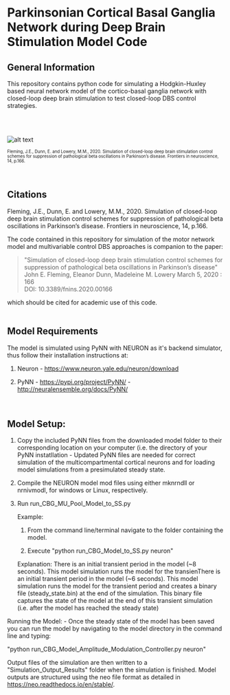 # Parkinsonian Cortical Basal Ganglia Network during Deep Brain Stimulation Model Code

## General Information

This repository contains python code for simulating a Hodgkin-Huxley based neural network model of the cortico-basal ganglia network with closed-loop deep brain stimulation to test closed-loop DBS control strategies.

<br/>

<br/>

![alt text](https://www.frontiersin.org/files/Articles/520710/fnins-14-00166-HTML/image_m/fnins-14-00166-g001.jpg)

<sup><sub>Fleming, J.E., Dunn, E. and Lowery, M.M., 2020. Simulation of closed-loop deep brain stimulation control schemes for suppression of pathological beta oscillations in Parkinson’s disease. Frontiers in neuroscience, 14, p.166. </sup></sub>

<br/>

## Citations
Fleming, J.E., Dunn, E. and Lowery, M.M., 2020. Simulation of closed-loop deep brain stimulation control schemes for suppression of pathological beta oscillations in Parkinson’s disease. Frontiers in neuroscience, 14, p.166.

The code contained in this repository for simulation of the motor network model and multivariable control DBS approaches is companion to the paper:  
> "Simulation of closed-loop deep brain stimulation control schemes for suppression of pathological beta oscillations in Parkinson’s disease"  
>   John E. Fleming, Eleanor Dunn, Madeleine M. Lowery
>    March 5, 2020 : 166  
>    DOI: 10.3389/fnins.2020.00166

which should be cited for academic use of this code.  
<br/>

## Model Requirements
The model is simulated using PyNN with NEURON as it's backend simulator, thus follow their installation instructions at: 

1) Neuron - https://www.neuron.yale.edu/neuron/download
   
2) PyNN - https://pypi.org/project/PyNN/ - http://neuralensemble.org/docs/PyNN/

<br/>

## Model Setup: 
1) Copy the included PyNN files from the downloaded model folder to their corresponding location on your computer (i.e. the directory of your PyNN instatllation - Updated PyNN files are needed for correct simulation of the multicompartmental cortical neurons and for loading model simulations from a presimulated steady state.

2) Compile the NEURON model mod files using either mknrndll or nrnivmodl, for windows or Linux, respectively.

3) Run run_CBG_MU_Pool_Model_to_SS.py

	Example:
	
 	1) From the command line/terminal navigate to the folder containing the model.
	
 	2) Execute "python run_CBG_Model_to_SS.py neuron"

    Explanation: There is an initial transient period in the model (~8 seconds). This model simulation runs the model for 
    the transienThere is an initial transient period in the model (~6 seconds). This model simulation runs the model for the transient
    period and creates a binary file (steady_state.bin) at the end of the simulation. This binary file captures the state of the model at
    the end of this transient simulation (i.e. after the model has reached the steady state)

Running the Model: - Once the steady state of the model has been saved you can run the model by navigating to the model directory in the command line and typing:

"python run_CBG_Model_Amplitude_Modulation_Controller.py neuron"

Output files of the simulation are then written to a "Simulation_Output_Results" folder when the simulation is finished.  Model outputs are structured using the neo file format as detailed in https://neo.readthedocs.io/en/stable/.
